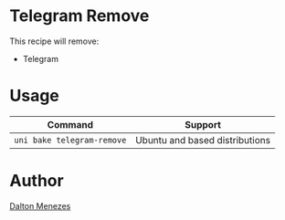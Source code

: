 # Telegram Remove

This recipe will remove:

- Telegram

# Usage

| Command | Support |
| --- | --- |
| `uni bake telegram-remove` | Ubuntu and based distributions |

# Author

[Dalton Menezes](https://github.com/uni-linux/recipes/tree/master/src/daltonmenezes)

